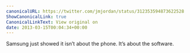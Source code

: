 ```yaml
---
canonicalURL: https://twitter.com/jmjordan/status/312353594873622528
ShowCanonicalLink: true
CanonicalLinkText: View original on
date: 2013-03-15T00:04:34+00:00
---
```

Samsung just showed it isn’t about the phone. It’s about the software.